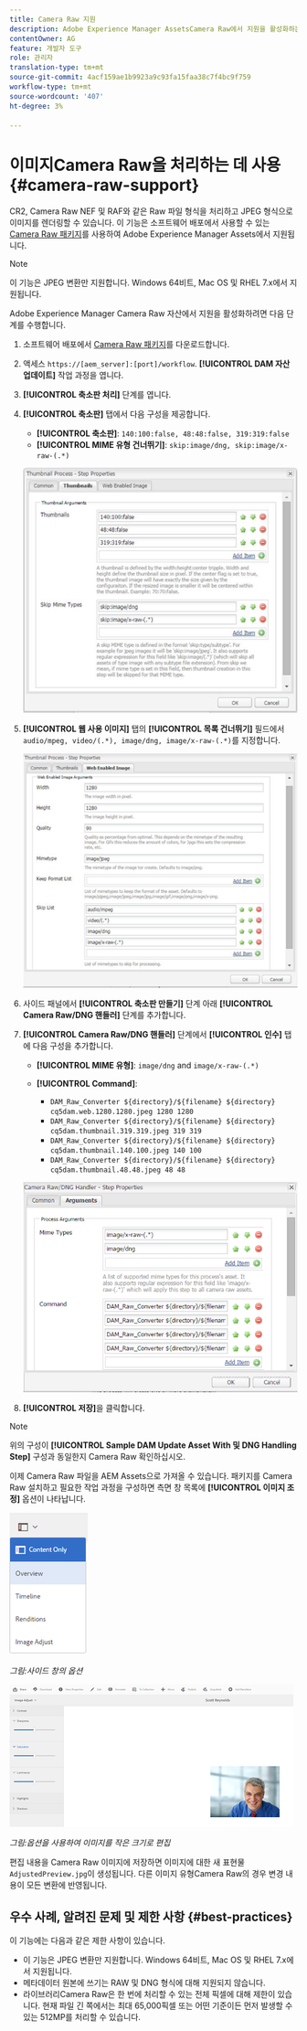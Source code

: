 ```yaml
---
title: Camera Raw 지원
description: Adobe Experience Manager AssetsCamera Raw에서 지원을 활성화하는 방법을 알아봅니다.
contentOwner: AG
feature: 개발자 도구
role: 관리자
translation-type: tm+mt
source-git-commit: 4acf159ae1b9923a9c93fa15faa38c7f4bc9f759
workflow-type: tm+mt
source-wordcount: '407'
ht-degree: 3%

---
```



# 이미지Camera Raw을 처리하는 데 사용 {#camera-raw-support}

CR2, Camera Raw NEF 및 RAF와 같은 Raw 파일 형식을 처리하고 JPEG 형식으로 이미지를 렌더링할 수 있습니다. 이 기능은 소프트웨어 배포에서 사용할 수 있는 [Camera Raw 패키지](https://experience.adobe.com/#/downloads/content/software-distribution/en/aem.html?package=/content/software-distribution/en/details.html/content/dam/aem/public/adobe/packages/aem630/product/assets/aem-assets-cameraraw-pkg)를 사용하여 Adobe Experience Manager Assets에서 지원됩니다.

>[!NOTE]
>
>이 기능은 JPEG 변환만 지원합니다. Windows 64비트, Mac OS 및 RHEL 7.x에서 지원됩니다.

Adobe Experience Manager Camera Raw 자산에서 지원을 활성화하려면 다음 단계를 수행합니다.

1. 소프트웨어 배포에서 [Camera Raw 패키지](https://experience.adobe.com/#/downloads/content/software-distribution/en/aem.html?package=/content/software-distribution/en/details.html/content/dam/aem/public/adobe/packages/aem630/product/assets/aem-assets-cameraraw-pkg)를 다운로드합니다.

1. 액세스 `https://[aem_server]:[port]/workflow`. **[!UICONTROL DAM 자산 업데이트]** 작업 과정을 엽니다.

1. **[!UICONTROL 축소판 처리]** 단계를 엽니다.

1. **[!UICONTROL 축소판]** 탭에서 다음 구성을 제공합니다.

   * **[!UICONTROL 축소판]**:  `140:100:false, 48:48:false, 319:319:false`
   * **[!UICONTROL MIME 유형 건너뛰기]**: `skip:image/dng, skip:image/x-raw-(.*)`

   ![천하](assets/chlimage_1-334.png)

1. **[!UICONTROL 웹 사용 이미지]** 탭의 **[!UICONTROL 목록 건너뛰기]** 필드에서 `audio/mpeg, video/(.*), image/dng, image/x-raw-(.*)`를 지정합니다.

   ![천하](assets/chlimage_1-335.png)

1. 사이드 패널에서 **[!UICONTROL 축소판 만들기]** 단계 아래 **[!UICONTROL Camera Raw/DNG 핸들러]** 단계를 추가합니다.

1. **[!UICONTROL Camera Raw/DNG 핸들러]** 단계에서 **[!UICONTROL 인수]** 탭에 다음 구성을 추가합니다.

   * **[!UICONTROL MIME 유형]**: `image/dng` and  `image/x-raw-(.*)`
   * **[!UICONTROL Command]**:

      * `DAM_Raw_Converter ${directory}/${filename} ${directory} cq5dam.web.1280.1280.jpeg 1280 1280`
      * `DAM_Raw_Converter ${directory}/${filename} ${directory} cq5dam.thumbnail.319.319.jpeg 319 319`
      * `DAM_Raw_Converter ${directory}/${filename} ${directory} cq5dam.thumbnail.140.100.jpeg 140 100`
      * `DAM_Raw_Converter ${directory}/${filename} ${directory} cq5dam.thumbnail.48.48.jpeg 48 48`

   ![chlimage_1-336](assets/chlimage_1-336.png)

1. **[!UICONTROL 저장]**&#x200B;을 클릭합니다.

>[!NOTE]
>
>위의 구성이 **[!UICONTROL Sample DAM Update Asset With 및 DNG Handling Step]** 구성과 동일한지 Camera Raw 확인하십시오.

이제 Camera Raw 파일을 AEM Assets으로 가져올 수 있습니다. 패키지를 Camera Raw 설치하고 필요한 작업 과정을 구성하면 측면 창 목록에 **[!UICONTROL 이미지 조정]** 옵션이 나타납니다.

![chlimage_1-337](assets/chlimage_1-337.png)

*그림:사이드 창의 옵션*

![chlimage_1-338](assets/chlimage_1-338.png)

*그림:옵션을 사용하여 이미지를 작은 크기로 편집*

편집 내용을 Camera Raw 이미지에 저장하면 이미지에 대한 새 표현물 `AdjustedPreview.jpg`이 생성됩니다. 다른 이미지 유형Camera Raw의 경우 변경 내용이 모든 변환에 반영됩니다.

## 우수 사례, 알려진 문제 및 제한 사항 {#best-practices}

이 기능에는 다음과 같은 제한 사항이 있습니다.

* 이 기능은 JPEG 변환만 지원합니다. Windows 64비트, Mac OS 및 RHEL 7.x에서 지원됩니다.
* 메타데이터 원본에 쓰기는 RAW 및 DNG 형식에 대해 지원되지 않습니다.
* 라이브러리Camera Raw은 한 번에 처리할 수 있는 전체 픽셀에 대해 제한이 있습니다. 현재 파일 긴 쪽에서는 최대 65,000픽셀 또는 어떤 기준이든 먼저 발생할 수 있는 512MP를 처리할 수 있습니다.
